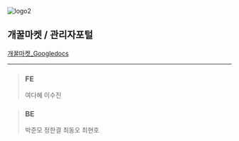 ![logo2](https://user-images.githubusercontent.com/94984063/155962173-e46894da-c522-4b6c-a174-24ffcdb29836.png)
## 개꿀마켓 / 관리자포털
<a href="https://docs.google.com/spreadsheets/d/1V4JNLWZiBxMLPLtpu9mBjPhwUIZ5XT5dIaFqhbDnIAo/edit#gid=1119771986">개꿀마켓_Googledocs</a>

- - -


> ### FE
> 여다혜
> 이수진

> ### BE
> 박준모
> 정한결
> 최동오
> 최현호

